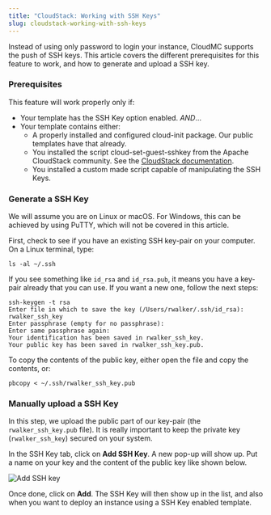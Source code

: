 ```yaml
---
title: "CloudStack: Working with SSH Keys"
slug: cloudstack-working-with-ssh-keys
---
```



Instead of using only password to login your instance, CloudMC supports the push of SSH keys. This article covers the different prerequisites for this feature to work, and how to generate and upload a SSH key.

### Prerequisites
This feature will work properly only if:
- Your template has the SSH Key option enabled. *AND*...
- Your template contains either:
   - A properly installed and configured cloud-init package. Our public templates have that already.
   - You installed the script cloud-set-guest-sshkey from the Apache CloudStack community. See the [CloudStack documentation](http://cloudstack-administration.readthedocs.org/en/4.4/virtual_machines.html?highlight=authentication#using-ssh-keys-for-authentication).
   - You installed a custom made script capable of manipulating the SSH Keys.

### Generate a SSH Key
We will assume you are on Linux or macOS. For Windows, this can be achieved by using PuTTY, which will not be covered in this article.

First, check to see if you have an existing SSH key-pair on your computer. On a Linux terminal, type:

```
ls -al ~/.ssh
```

If you see something like `id_rsa` and `id_rsa.pub`, it means you have a key-pair already that you can use. If you want a new one, follow the next steps:

```
ssh-keygen -t rsa
Enter file in which to save the key (/Users/rwalker/.ssh/id_rsa): rwalker_ssh_key
Enter passphrase (empty for no passphrase):
Enter same passphrase again:
Your identification has been saved in rwalker_ssh_key.
Your public key has been saved in rwalker_ssh_key.pub.
```

To copy the contents of the public key, either open the file and copy the contents, or:

```
pbcopy < ~/.ssh/rwalker_ssh_key.pub
```

### Manually upload a SSH Key
In this step, we upload the public part of our key-pair (the `rwalker_ssh_key.pub` file). It is really important to keep the private key (`rwalker_ssh_key`) secured on your system.

In the SSH Key tab, click on **Add SSH Key**. A new pop-up will show up. Put a name on your key and the content of the public key like shown below.

![Add SSH key](/assets/add-an-ssh-key-en.jpeg)

Once done, click on **Add**. The SSH Key will then show up in the list, and also when you want to deploy an instance using a SSH Key enabled template.
